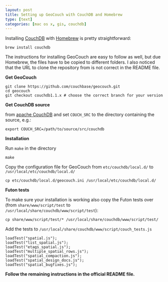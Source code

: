 ```yaml
---
layout: post
title: Setting up GeoCouch with CouchDB and Homebrew
type: [text]
categories: [mac os x, gis, couchdb]
---
```


Installing [CouchDB](http://couchdb.apache.org/) with [Homebrew](https://github.com/mxcl/homebrew) is pretty straightforward:

    brew install couchdb

The instructions for installing GeoCouch are easy to follow as well, but due Homebrew, the files have to be copied to different folders. I also noticed that the URL to clone the repository from is not correct in the README file.

**Get GeoCouch**

    git clone https://github.com/couchbase/geocouch.git
    cd geocouch
    git checkout couchdb1.1.x # choose the correct branch for your version

**Get CouchDB source**

from [apache CouchDB](http://couchdb.apache.org/downloads.html) and set `COUCH_SRC` to the directory containing the source, e.g.:

    export COUCH_SRC=/path/to/source/src/couchdb

**Installation**

Run `make` in the directory

    make

Copy the configuration file for GeoCouch from `etc/couchdb/local.d/` to `/usr/local/etc/couchdb/local.d/`

    cp etc/couchdb/local.d/geocouch.ini /usr/local/etc/couchdb/local.d/


**Futon tests**

To make sure your installation is working also copy the Futon tests over (from `share/www/script/test` to `/usr/local/share/couchdb/www/script/test`):

    cp share/www/script/test/* /usr/local/share/couchdb/www/script/test/

Add the tests to `/usr/local/share/couchdb/www/script/couch_tests.js`

    loadTest("spatial.js");
    loadTest("list_spatial.js");
    loadTest("etags_spatial.js");
    loadTest("multiple_spatial_rows.js");
    loadTest("spatial_compaction.js");
    loadTest("spatial_design_docs.js");
    loadTest("spatial_bugfixes.js");


**Follow the remaining instructions in the official README file.**
